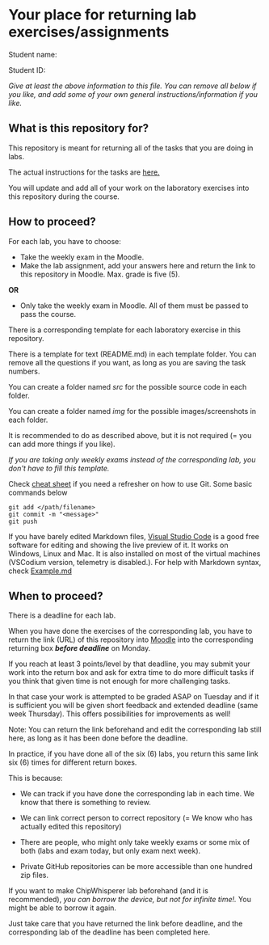 # Your place for returning lab exercises/assignments

Student name:

Student ID:

*Give at least the above information to this file. You can remove all below if you like, and add some of your own general instructions/information if you like.*


## What is this repository for?


This repository is meant for returning all of the tasks that you are doing in labs.

The actual instructions for the tasks are [here.](https://github.com/ouspg/CompSec)

You will update and add all of your work on the laboratory exercises into this repository during the course.


## How to proceed?

For each lab, you have to choose:
 * Take the weekly exam in the Moodle.
 * Make the lab assignment, add your answers here and return the link to this repository in Moodle. Max. grade is five (5).

 **OR**

 * Only take the weekly exam in Moodle. All of them must be passed to pass the course.


There is a corresponding template for each laboratory exercise in this repository.

There is a template for text (README.md) in each template folder. You can remove all the questions if you want, as long as you are saving the task numbers.

You can create a folder named *src* for the possible source code in each folder.

You can create a folder named *img* for the possible images/screenshots in each folder.

It is recommended to do as described above, but it is not required (= you can add more things if you like).


*If you are taking only weekly exams instead of the corresponding lab, you don't have to fill this template.*


Check [cheat sheet](https://github.github.com/training-kit/downloads/github-git-cheat-sheet.pdf) if you need a refresher on how to use Git. Some basic commands below  
```git
git add </path/filename>
git commit -m "<message>"
git push
```

If you have barely edited Markdown files, [Visual Studio Code](https://code.visualstudio.com/) is a good free software for editing and showing the live preview of it. It works on Windows, Linux and Mac. It is also installed on most of the virtual machines (VSCodium version, telemetry is disabled.). For help with Markdown syntax, check [Example.md](Example.md)
## When to proceed?

There is a deadline for each lab.

When you have done the exercises of the corresponding lab, you have to return the link (URL) of this repository into [Moodle](https://moodle.oulu.fi) into the corresponding returning box ***before deadline*** on Monday.

If you reach at least 3 points/level by that deadline, you may submit your work into the return box and ask for extra time to do more difficult tasks if you think that given time is not enough for more challenging tasks.

In that case your work is attempted to be graded ASAP on Tuesday and if it is sufficient you will be given short feedback and extended deadline (same week Thursday). This offers possibilities for improvements as well!

Note: You can return the link beforehand and edit the corresponding lab still here, as long as it has been done before the deadline.

In practice, if you have done all of the six (6) labs, you return this same link six (6) times for different return boxes.

This is because:

 * We can track if you have done the corresponding lab in each time. We know that there is something to review.

 * We can link correct person to correct repository (= We know who has actually edited this repository)

 * There are people, who might only take weekly exams or some mix of
 both (labs and exam today, but only exam next week).

 * Private GitHub repositories can be more accessible than one hundred zip files.

 If you want to make ChipWhisperer lab beforehand (and it is recommended), *you can borrow the device, but not for infinite time!.* You might be able to borrow it again.

 Just take care that you have returned the link before deadline, and the corresponding lab of the deadline has been completed here.
